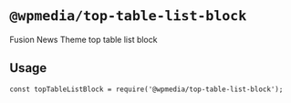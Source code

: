 # `@wpmedia/top-table-list-block`

Fusion News Theme top table list block

## Usage

```
const topTableListBlock = require('@wpmedia/top-table-list-block');

```
